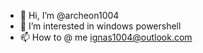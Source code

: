 - 👋 Hi, I’m @archeon1004
- 👀 I’m interested in windows powershell
- 📫 How to @ me ignas1004@outlook.com

<!---
archeon1004/archeon1004 is a ✨ special ✨ repository because its `README.md` (this file) appears on your GitHub profile.
You can click the Preview link to take a look at your changes.
--->
